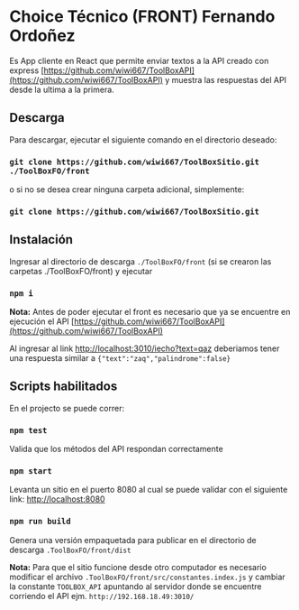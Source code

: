 # Choice Técnico (FRONT) Fernando Ordoñez

Es App cliente en React que permite enviar textos a la API creado con express [https://github.com/wiwi667/ToolBoxAPI](https://github.com/wiwi667/ToolBoxAPI) y muestra las respuestas del API desde la ultima a la primera.

## Descarga
Para descargar, ejecutar el siguiente comando en el directorio deseado:

### `git clone https://github.com/wiwi667/ToolBoxSitio.git ./ToolBoxFO/front`

o si no se desea crear ninguna carpeta adicional, simplemente:
### `git clone https://github.com/wiwi667/ToolBoxSitio.git`

## Instalación
Ingresar al directorio de descarga `./ToolBoxFO/front` (si se crearon las carpetas ./ToolBoxFO/front) y ejecutar
### `npm i`

**Nota:**
Antes de poder ejecutar el front es necesario que ya se encuentre en ejecución el API [https://github.com/wiwi667/ToolBoxAPI](https://github.com/wiwi667/ToolBoxAPI)

Al ingresar al link [http://localhost:3010/iecho?text=qaz](http://localhost:3010/iecho?text=qaz) 
deberiamos tener una respuesta similar a `{"text":"zaq","palindrome":false}`

## Scripts habilitados
En el projecto se puede correr:

### `npm test`
Valida que los métodos del API respondan correctamente

### `npm start`
Levanta un sitio en el puerto 8080 al cual se puede validar con el siguiente link:
[http://localhost:8080](http://localhost:8080) 

### `npm run build`
Genera una versión empaquetada para publicar en el directorio de descarga `.ToolBoxFO/front/dist`

**Nota:**
Para que el sitio funcione desde otro computador es necesario modificar el archivo `.ToolBoxFO/front/src/constantes.index.js` y cambiar la constante `TOOLBOX_API` apuntando al servidor donde se encuentre corriendo el API ejm. `http://192.168.18.49:3010/`

